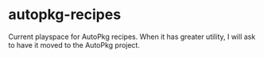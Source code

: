 autopkg-recipes
===============

Current playspace for AutoPkg recipes. When it has greater utility, I will ask to have it moved to the AutoPkg project.

